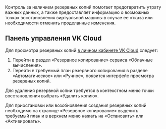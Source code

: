 Контроль за наличием резервных копий помогает предотвратить утрату важных данных, а также предоставляет информацию о возможных точках восстановления виртуальной машины в случае ее отказа или необходимости отменить проделанные изменения.

## Панель управления VK Cloud

Для просмотра резервных копий [в личном кабинете VK Cloud](https://mcs.mail.ru/app/services/infra/servers/) следует:

1. Перейти в раздел «Резервное копирование» сервиса «Облачные вычисления».
2. Перейти в требуемый план резервного копирования в разделе «Автоматическое» или «Ручное», появится интерфейс просмотра резервных копий.

Для удаления резервной копии требуется в контекстном меню точки восстановления выбрать «Удалить копию».

Для приостановки или возобновления создания резервных копий необходимо на странице «Резервное копирование» выделить требуемый план и в верхнем меню нажать на «Остановить» или «Активировать».
